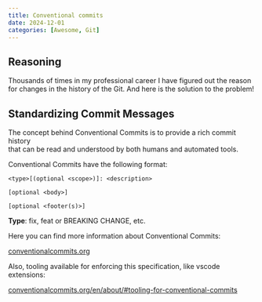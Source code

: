 ```yaml
---
title: Conventional commits
date: 2024-12-01
categories: [Awesome, Git]
---
```


## Reasoning

Thousands of times in my professional career I have figured out the reason for changes in the history of the Git. 
And here is the solution to the problem!

## Standardizing Commit Messages

The concept behind Conventional Commits is to provide a rich commit history  
that can be read and understood by both humans and automated tools.

Conventional Commits have the following format:

```code
<type>[(optional <scope>)]: <description>

[optional <body>]

[optional <footer(s)>]
```

**Type**: fix, feat or BREAKING CHANGE, etc.

Here you can find more information about Conventional Commits:

[conventionalcommits.org](https://www.conventionalcommits.org)

Also, tooling available for enforcing this specification, like vscode extensions:

[conventionalcommits.org/en/about/#tooling-for-conventional-commits](https://www.conventionalcommits.org/en/about/#tooling-for-conventional-commits)